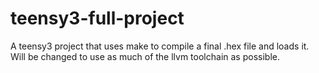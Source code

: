 teensy3-full-project
====================

A teensy3 project that uses make to compile a final .hex file and loads it. Will be changed to use as much of the llvm toolchain as possible.
